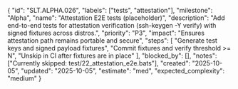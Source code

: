 {
  "id": "SLT.ALPHA.026",
  "labels": ["tests", "attestation"],
  "milestone": "Alpha",
  "name": "Attestation E2E tests (placeholder)",
  "description": "Add end-to-end tests for attestation verification (ssh-keygen -Y verify) with signed fixtures across distros.",
  "priority": "P3",
  "impact": "Ensures attestation path remains portable and secure",
  "steps": [
    "Generate test keys and signed payload fixtures",
    "Commit fixtures and verify threshold >= N",
    "Unskip in CI after fixtures are in place"
  ],
  "blocked_by": [],
  "notes": ["Currently skipped: test/22_attestation_e2e.bats"],
  "created": "2025-10-05",
  "updated": "2025-10-05",
  "estimate": "med",
  "expected_complexity": "medium"
}

